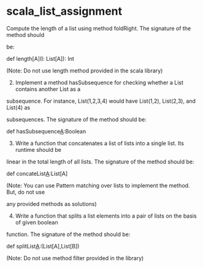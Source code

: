 # scala_list_assignment
Compute the length of a list using method foldRight. The signature of the method should

be:

def length[A](l: List[A]): Int

(Note: Do not use length method provided in the scala library)

2. Implement a method hasSubsequence for checking whether a List contains another List as a

subsequence. For instance, List(1,2,3,4) would have List(1,2), List(2,3), and List(4) as

subsequences. The signature of the method should be:

def hasSubsequence[A](list:List[A],sub:List[A]):Boolean

3. Write a function that concatenates a list of lists into a single list. Its runtime should be

linear in the total length of all lists. The signature of the method should be:

def concateList[A](l1:List[A],l2:List[A]):List[A]

(Note: You can use Pattern matching over lists to implement the method. But, do not use

any provided methods as solutions)

4. Write a function that splits a list elements into a pair of lists on the basis of given boolean

function. The signature of the method should be:

def splitList[A](l:List[A],f:A=>Boolean):(List[A],List[B])

(Note: Do not use method filter provided in the library)
